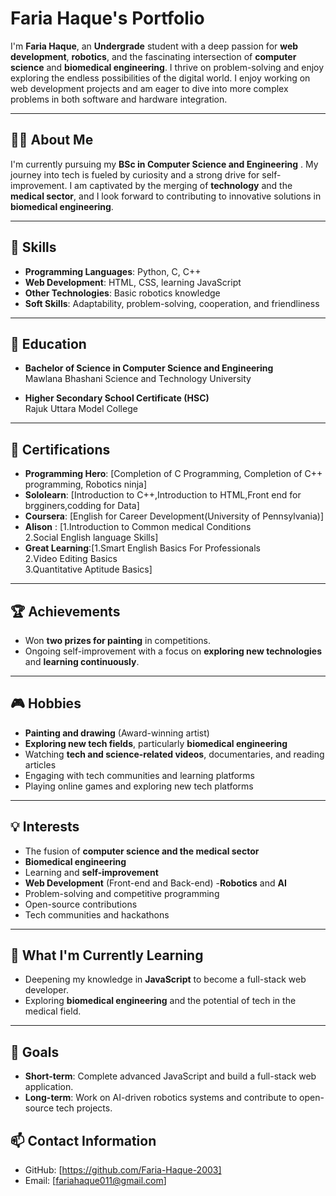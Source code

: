 # Faria Haque's Portfolio

 I'm **Faria Haque**, an **Undergrade** student with a deep passion for **web development**, **robotics**, and the fascinating intersection of **computer science** and **biomedical engineering**. I thrive on problem-solving and enjoy exploring the endless possibilities of the digital world. I enjoy working on web development projects and am eager to dive into more complex problems in both software and hardware integration.

---

## 👩‍💻 About Me

I'm currently pursuing my **BSc in Computer Science and Engineering** . My journey into tech is fueled by curiosity and a strong drive for self-improvement. I am captivated by the merging of **technology** and the **medical sector**, and I look forward to contributing to innovative solutions in **biomedical engineering**.

---

## 🚀 Skills

- **Programming Languages**: Python, C, C++
- **Web Development**: HTML, CSS, learning JavaScript
- **Other Technologies**: Basic robotics knowledge
- **Soft Skills**: Adaptability, problem-solving, cooperation, and friendliness

---

## 📘 Education

- **Bachelor of Science in Computer Science and Engineering**  
  Mawlana Bhashani Science and Technology University

- **Higher Secondary School Certificate (HSC)**  
  Rajuk Uttara Model College

---

## 🏅 Certifications

- **Programming Hero**: [Completion of C Programming, Completion of C++ programming, Robotics ninja]  
- **Sololearn**:  [Introduction to C++,Introduction to HTML,Front end for brgginers,codding for Data]  
- **Coursera**:  [English for Career Development(University of Pennsylvania)]
- **Alison** : [1.Introduction to Common medical Conditions<br>2.Social English language Skills]
- **Great Learning**:[1.Smart English Basics For Professionals<br>2.Video Editing Basics<br>3.Quantitative Aptitude Basics]

---

## 🏆 Achievements

- Won **two prizes for painting** in competitions.  
- Ongoing self-improvement with a focus on **exploring new technologies** and **learning continuously**.

---

## 🎮 Hobbies

- **Painting and drawing** (Award-winning artist)
- **Exploring new tech fields**, particularly **biomedical engineering**
- Watching **tech and science-related videos**, documentaries, and reading articles
- Engaging with tech communities and learning platforms
- Playing online games and exploring new tech platforms

---

## 💡 Interests

- The fusion of **computer science and the medical sector**
- **Biomedical engineering**
- Learning and **self-improvement**
- **Web Development** (Front-end and Back-end)
-**Robotics** and **AI**
- Problem-solving and competitive programming
- Open-source contributions
- Tech communities and hackathons

---

## 🔭 What I'm Currently Learning

- Deepening my knowledge in **JavaScript** to become a full-stack web developer.
- Exploring **biomedical engineering** and the potential of tech in the medical field.

---
## 🎯 Goals

- **Short-term**: Complete advanced JavaScript and build a full-stack web application.
- **Long-term**: Work on AI-driven robotics systems and contribute to open-source tech projects.


## 📫 Contact Information


- GitHub: [https://github.com/Faria-Haque-2003]
- Email: [fariahaque011@gmail.com]
